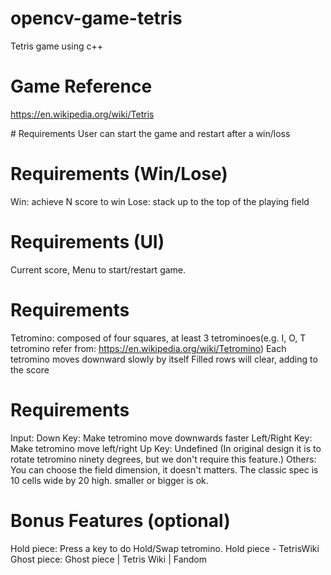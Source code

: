 # opencv-game-tetris
Tetris game using c++

# Game Reference
https://en.wikipedia.org/wiki/Tetris

# Requirements
User can start the game and restart after a win/loss

# Requirements (Win/Lose)
Win: achieve N score to win
Lose: stack up to the top of the playing field

# Requirements (UI)
Current score, Menu to start/restart game.

# Requirements
Tetromino: composed of four squares, at least 3 tetrominoes(e.g. I, O, T tetromino refer from: https://en.wikipedia.org/wiki/Tetromino)
Each tetromino moves downward slowly by itself
Filled rows will clear, adding to the score

# Requirements
Input:
Down Key: Make tetromino move downwards faster
Left/Right Key: Make tetromino move left/right
Up Key: Undefined (In original design it is to rotate tetromino ninety degrees, but we don't require this feature.)
Others:
You can choose the field dimension, it doesn't matters. The classic spec is 10 cells wide by 20 high. smaller or bigger is ok.

# Bonus Features (optional)
Hold piece: Press a key to do Hold/Swap tetromino. Hold piece - TetrisWiki 
Ghost piece: Ghost piece | Tetris Wiki | Fandom 